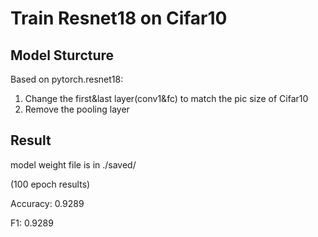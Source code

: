 # Train Resnet18 on Cifar10

## Model Sturcture
Based on pytorch.resnet18:
1. Change the first&last layer(conv1&fc) to match the pic size of Cifar10
2. Remove the pooling layer

## Result
model weight file is in ./saved/

(100 epoch results)

Accuracy: 0.9289

F1: 0.9289